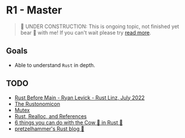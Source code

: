 # R1 - Master

> 🚧 UNDER CONSTRUCTION: This is ongoing topic, not finished yet bear 🧸 with me! If you can't wait please try [read more](../../bye.md).

## Goals

- Able to understand `Rust` in depth.

## TODO

- [Rust Before Main - Ryan Levick - Rust Linz, July 2022](https://www.youtube.com/watch?v=q8irLfXwaFM&t=1s)
- [The Rustonomicon](https://doc.rust-lang.org/nomicon/intro.html)
- [Mutex](https://fongyoong.github.io/easy_rust/Chapter_43.html)
- [Rust, Realloc, and References](https://osec.io/blog/reports/2022-12-09-rust-realloc-and-references/)
- [6 things you can do with the Cow 🐄 in Rust 🦀](https://dev.to/kgrech/6-things-you-can-do-with-the-cow-in-rust-4l55)
- [pretzelhammer's Rust blog 🦀](https://github.com/pretzelhammer/rust-blog/blob/master/posts)
